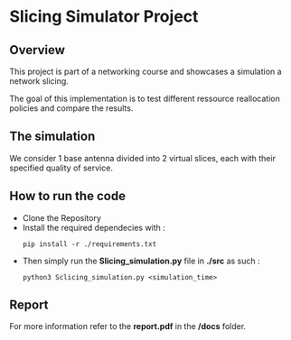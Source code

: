 # Slicing Simulator Project

## Overview
This project is part of a networking course and showcases a simulation a network slicing.

The goal of this implementation is to test different ressource reallocation policies and compare the results.

## The simulation
We consider 1 base antenna divided into 2 virtual slices, each with their specified quality of service.

## How to run the code
- Clone the Repository 
- Install the required dependecies with :
  ```
  pip install -r ./requirements.txt
  ```
- Then simply run the __Slicing_simulation.py__ file in __./src__ as such :
    ```
    python3 Sclicing_simulation.py <simulation_time>
    ```
## Report

For more information refer to the __report.pdf__ in the __/docs__ folder.